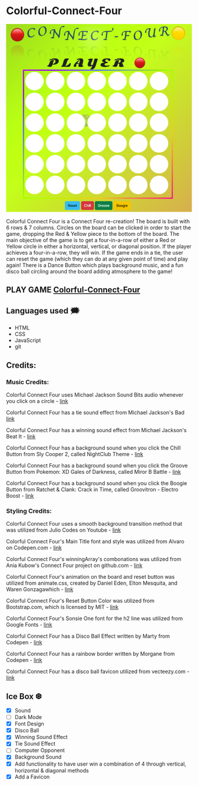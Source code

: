 # Colorful-Connect-Four

![Connect Four](/assets/images/color-connect-four2.jpg "Connect Four")

Colorful Connect Four is a Connect Four re-creation! The board is built with 6 rows & 7 columns. Circles on the board can be clicked in order to start the game, dropping the Red & Yellow piece to the bottom of the board. The main objective of the game is to get a four-in-a-row of either a Red or Yellow circle in either a horizontal, vertical, or diagonal position. If the player achieves a four-in-a-row, they will win. If the game ends in a tie, the user can reset the game (which they can do at any given point of time) and play again! There is a Dance Button which plays background music, and a fun disco ball circling around the board adding atmosphere to the game!


## PLAY GAME [Colorful-Connect-Four](https://colorfulconnectfour.netlify.app/)

## Languages used 🗯

 * HTML
 * CSS
 * JavaScript
 * git

## Credits:

### Music Credits:

Colorful Connect Four uses Michael Jackson Sound Bits audio whenever you click on a circle - [link](https://www.youtube.com/watch?v=e62M-5-7ajY&t=136s&ab_channel=KiedisEnvy)

Colorful Connect Four has a tie sound effect from Michael Jackson's Bad [link](https://www.youtube.com/watch?v=k-B2Uux-D-I&ab_channel=MichaelJayHD)

Colorful Connect Four has a winning sound effect from Michael Jackson's Beat It - [link](https://www.youtube.com/watch?v=a5JHrrVRmek&ab_channel=ThaynaAndradeAlvarenga)

Colorful Connect Four has a background sound when you click the Chill Button from Sly Cooper 2, called NightClub Theme - [link](https://www.youtube.com/watch?v=nMaOPytadLU&t=251s&ab_channel=pikagirl123)

Colorful Connect Four has a background sound when you click the Groove Button from Pokemon: XD Gales of Darkness, called Miror B Battle - [link](https://www.youtube.com/watch?v=WuhqoZvyntA&ab_channel=L)

Colorful Connect Four has a background sound when you click the Boogie Button from Ratchet & Clank: Crack in Time, called Groovitron - Electro Boost - [link](https://www.youtube.com/watch?v=uzS_cbbImR8&ab_channel=Yukimura570)

### Styling Credits:

Colorful Connect Four uses a smooth background transition method that was utilized from Julio Codes on Youtube - [link](https://www.youtube.com/watch?v=fBRzD6dwJfw&ab_channel=JulioCodes)

Colorful Connect Four's Main Title font and style was utilized from Alvaro on Codepen.com - [link](https://codepen.io/alvarotrigo/pen/xxLvyOG)

Colorful Connect Four's winningArray's combonations was utilized from Ania Kubow's Connect Four project on github.com - [link](https://github.com/kubowania/connect-four)

Colorful Connect Four's animation on the board and reset button was utilized from animate.css, created by Daniel Eden, Elton Mesquita, and Waren Gonzagawhich - [link](https://animate.style/)

Colorful Connect Four's Reset Button Color was utilized from Bootstrap.com, which is licensed by MIT - [link](https://getbootstrap.com/)

Colorful Connect Four's Sonsie One font for the h2 line was utilized from Google Fonts - [link](https://fonts.google.com/)

Colorful Connect Four has a Disco Ball Effect written by Marty from Codepen - [link](https://codepen.io/msaetre/pen/eYwqrb)

Colorful Connect Four has a rainbow border written by Morgane from Codepen - [link](https://codepen.io/unnegative/pen/dVwYBq)

Colorful Connect Four has a disco ball favicon utilized from vecteezy.com - [link](https://www.vecteezy.com/free-vector/disco-ball)


## Ice Box ❆

- [x] Sound
- [ ] Dark Mode
- [x] Font Design
- [x] Disco Ball
- [x] Winning Sound Effect
- [x] Tie Sound Effect
- [ ] Computer Opponent
- [x] Background Sound
- [x] Add functionality to have user win a combination of 4 through vertical, horizontal & diagonal methods
- [x] Add a Favicon
